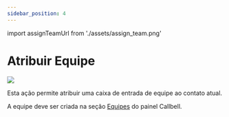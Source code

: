 ```yaml
---
sidebar_position: 4
---
```


import assignTeamUrl from './assets/assign_team.png'

# Atribuir Equipe
<img src={assignTeamUrl} width={180} />

Esta ação permite atribuir uma caixa de entrada de equipe ao contato atual.

A equipe deve ser criada na seção [Equipes](https://dash.callbell.eu/settings/teams) do painel Callbell.